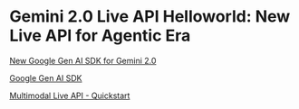 # Gemini 2.0 Live API Helloworld: New Live API for Agentic Era

[New Google Gen AI SDK for Gemini 2.0](https://ai.google.dev/gemini-api/docs/sdks)

[Google Gen AI SDK](https://googleapis.github.io/python-genai/)

[Multimodal Live API - Quickstart](https://github.com/google-gemini/cookbook/blob/1f6546a66365fe3378c9409a3f1da01f337c6652/gemini-2/live_api_starter.ipynb)